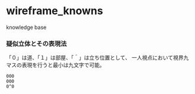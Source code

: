 # wireframe_knowns
knowledge base
### 疑似立体とその表現法
「０」は道、「１」は部屋、「＾」は立ち位置として、
一人視点において視界九マスの表現を行うと最小は九文字で可能。
```
000
000
0^0
```
